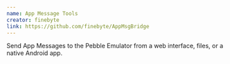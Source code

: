 ```yaml
---
name: App Message Tools
creator: finebyte
link: https://github.com/finebyte/AppMsgBridge
---
```

Send App Messages to the Pebble Emulator from a web interface, files, or a native Android app.
